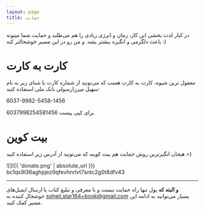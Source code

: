 ```yaml
---
layout: page
title: حمایت
---
```


<p class="message">
در کنار لذت بخشی این کار، زمان و انرژی زیادی را هم می‌طلبد و حمایت شما میتونه باعث دلگرمی و انگیزه بیشتر بشه. و من رو در این مسیر خوشحالتر کنه :)
</p>

# کارت به کارت

معقول ترین شیوه، کارت به کارت هست که می‌تونید از شماره کارت یا شبای زیر به نام سهیل میرزارسولی بانک ملی استفاده کنید:

6037-9982-5458-1456

برای کپی پیست 6037998254581456

# بیت کوین

هیجان انگیزترین روش حمایت هم بیت کوینه که می‌تونید از آدرس زیر استفاده کنید =)

![]({{ 'donate.png' | absolute_url }})
bc1qx9l36aghpjez9qfevhnrlvt7sntc2g0t8dfv43

---
**و البته که** پول تنها راه حمایت نیست و با معرفی و تبلیغ کتاب یا ارسال ایمیل‌های خوشحال کننده به [soheil.star164+book@gmail.com](mailto:soheil.star164+book@gmail.com) بسیار می‌توانید به ادامه این مسیر کمک کنید.
